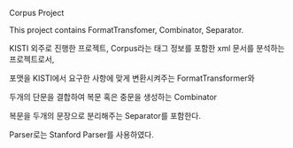 Corpus Project

This project contains FormatTransfomer, Combinator, Separator.

KISTI 외주로 진행한 프로젝트, Corpus라는 태그 정보를 포함한 xml 문서를 분석하는 프로젝트로서,

포맷을 KISTI에서 요구한 사항에 맞게 변환시켜주는 FormatTransformer와

두개의 단문을 결합하여 복문 혹은 중문을 생성하는 Combinator

복문을 두개의 문장으로 분리해주는 Separator를 포함한다.

Parser로는 Stanford Parser를 사용하였다.

